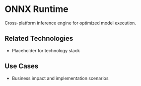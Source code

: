 # ONNX Runtime

Cross-platform inference engine for optimized model execution.

## Related Technologies
- Placeholder for technology stack

## Use Cases
- Business impact and implementation scenarios
